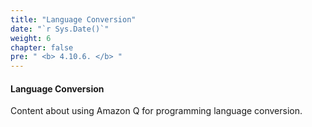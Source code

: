 ```yaml
---
title: "Language Conversion"
date: "`r Sys.Date()`"
weight: 6
chapter: false
pre: " <b> 4.10.6. </b> "
---
```


#### Language Conversion

Content about using Amazon Q for programming language conversion.
